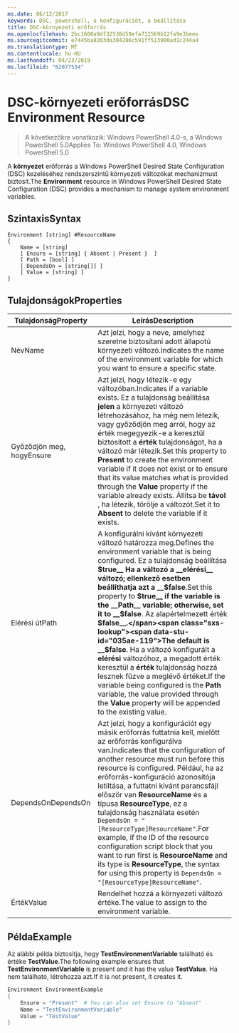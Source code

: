 ```yaml
---
ms.date: 06/12/2017
keywords: DSC, powershell, a konfigurációt, a beállítása
title: DSC-környezeti erőforrás
ms.openlocfilehash: 2bc1600a9df32538d59efa712569b12fa9e3beee
ms.sourcegitcommit: e7445ba8203da304286c591ff513900ad1c244a4
ms.translationtype: MT
ms.contentlocale: hu-HU
ms.lasthandoff: 04/23/2019
ms.locfileid: "62077534"
---
```

# <a name="dsc-environment-resource"></a><span data-ttu-id="035ae-103">DSC-környezeti erőforrás</span><span class="sxs-lookup"><span data-stu-id="035ae-103">DSC Environment Resource</span></span>

> <span data-ttu-id="035ae-104">A következőkre vonatkozik: Windows PowerShell 4.0-s, a Windows PowerShell 5.0</span><span class="sxs-lookup"><span data-stu-id="035ae-104">Applies To: Windows PowerShell 4.0, Windows PowerShell 5.0</span></span>

<span data-ttu-id="035ae-105">A __környezet__ erőforrás a Windows PowerShell Desired State Configuration (DSC) kezeléséhez rendszerszintű környezeti változókat mechanizmust biztosít.</span><span class="sxs-lookup"><span data-stu-id="035ae-105">The __Environment__ resource in Windows PowerShell Desired State Configuration (DSC) provides a mechanism to manage system environment variables.</span></span>

## <a name="syntax"></a><span data-ttu-id="035ae-106">Szintaxis</span><span class="sxs-lookup"><span data-stu-id="035ae-106">Syntax</span></span>
``` mof
Environment [string] #ResourceName
{
    Name = [string]
    [ Ensure = [string] { Absent | Present }  ]
    [ Path = [bool] ]
    [ DependsOn = [string[]] ]
    [ Value = [string] ]
}
```

## <a name="properties"></a><span data-ttu-id="035ae-107">Tulajdonságok</span><span class="sxs-lookup"><span data-stu-id="035ae-107">Properties</span></span>

|  <span data-ttu-id="035ae-108">Tulajdonság</span><span class="sxs-lookup"><span data-stu-id="035ae-108">Property</span></span>  |  <span data-ttu-id="035ae-109">Leírás</span><span class="sxs-lookup"><span data-stu-id="035ae-109">Description</span></span>   |
|---|---|
| <span data-ttu-id="035ae-110">Név</span><span class="sxs-lookup"><span data-stu-id="035ae-110">Name</span></span>| <span data-ttu-id="035ae-111">Azt jelzi, hogy a neve, amelyhez szeretne biztosítani adott állapotú környezeti változó.</span><span class="sxs-lookup"><span data-stu-id="035ae-111">Indicates the name of the environment variable for which you want to ensure a specific state.</span></span>|
| <span data-ttu-id="035ae-112">Győződjön meg, hogy</span><span class="sxs-lookup"><span data-stu-id="035ae-112">Ensure</span></span>| <span data-ttu-id="035ae-113">Azt jelzi, hogy létezik-e egy változóban.</span><span class="sxs-lookup"><span data-stu-id="035ae-113">Indicates if a variable exists.</span></span> <span data-ttu-id="035ae-114">Ez a tulajdonság beállítása __jelen__ a környezeti változó létrehozásához, ha még nem létezik, vagy győződjön meg arról, hogy az érték megegyezik-e a keresztül biztosított a __érték__ tulajdonságot, ha a változó már létezik.</span><span class="sxs-lookup"><span data-stu-id="035ae-114">Set this property to __Present__ to create the environment variable if it does not exist or to ensure that its value matches what is provided through the __Value__ property if the variable already exists.</span></span> <span data-ttu-id="035ae-115">Állítsa be __távol__ , ha létezik, törölje a változót.</span><span class="sxs-lookup"><span data-stu-id="035ae-115">Set it to __Absent__ to delete the variable if it exists.</span></span>|
| <span data-ttu-id="035ae-116">Elérési út</span><span class="sxs-lookup"><span data-stu-id="035ae-116">Path</span></span>| <span data-ttu-id="035ae-117">A konfigurálni kívánt környezeti változó határozza meg.</span><span class="sxs-lookup"><span data-stu-id="035ae-117">Defines the environment variable that is being configured.</span></span> <span data-ttu-id="035ae-118">Ez a tulajdonság beállítása __$true__ Ha a változó a __elérési__ változó; ellenkező esetben beállíthatja azt a __$false__.</span><span class="sxs-lookup"><span data-stu-id="035ae-118">Set this property to __$true__ if the variable is the __Path__ variable; otherwise, set it to __$false__.</span></span> <span data-ttu-id="035ae-119">Az alapértelmezett érték __$false__.</span><span class="sxs-lookup"><span data-stu-id="035ae-119">The default is __$false__.</span></span> <span data-ttu-id="035ae-120">Ha a változó konfigurált a __elérési__ változóhoz, a megadott érték keresztül a __érték__ tulajdonság hozzá lesznek fűzve a meglévő értéket.</span><span class="sxs-lookup"><span data-stu-id="035ae-120">If the variable being configured is the __Path__ variable, the value provided through the __Value__ property will be appended to the existing value.</span></span>|
| <span data-ttu-id="035ae-121">DependsOn</span><span class="sxs-lookup"><span data-stu-id="035ae-121">DependsOn</span></span> | <span data-ttu-id="035ae-122">Azt jelzi, hogy a konfigurációt egy másik erőforrás futtatnia kell, mielőtt az erőforrás konfigurálva van.</span><span class="sxs-lookup"><span data-stu-id="035ae-122">Indicates that the configuration of another resource must run before this resource is configured.</span></span> <span data-ttu-id="035ae-123">Például, ha az erőforrás-konfiguráció azonosítója letiltása, a futtatni kívánt parancsfájl először van __ResourceName__ és a típusa __ResourceType__, ez a tulajdonság használata esetén `DependsOn = "[ResourceType]ResourceName"`.</span><span class="sxs-lookup"><span data-stu-id="035ae-123">For example, if the ID of the resource configuration script block that you want to run first is __ResourceName__ and its type is __ResourceType__, the syntax for using this property is `DependsOn = "[ResourceType]ResourceName"`.</span></span>|
| <span data-ttu-id="035ae-124">Érték</span><span class="sxs-lookup"><span data-stu-id="035ae-124">Value</span></span>| <span data-ttu-id="035ae-125">Rendelhet hozzá a környezeti változó értéke.</span><span class="sxs-lookup"><span data-stu-id="035ae-125">The value to assign to the environment variable.</span></span>|

## <a name="example"></a><span data-ttu-id="035ae-126">Példa</span><span class="sxs-lookup"><span data-stu-id="035ae-126">Example</span></span>

<span data-ttu-id="035ae-127">Az alábbi példa biztosítja, hogy __TestEnvironmentVariable__ található és értéke __TestValue__.</span><span class="sxs-lookup"><span data-stu-id="035ae-127">The following example ensures that __TestEnvironmentVariable__ is present and it has the value __TestValue__.</span></span> <span data-ttu-id="035ae-128">Ha nem található, létrehozza azt.</span><span class="sxs-lookup"><span data-stu-id="035ae-128">If it is not present, it creates it.</span></span>

```powershell
Environment EnvironmentExample
{
    Ensure = "Present"  # You can also set Ensure to "Absent"
    Name = "TestEnvironmentVariable"
    Value = "TestValue"
}
```